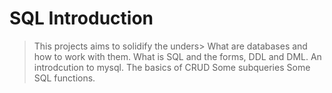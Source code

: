 # SQL Introduction
> This projects aims to solidify the unders> What are databases and how to work with them.
> What is SQL and the forms, DDL and DML.
> An introdcution to mysql.
> The basics of CRUD
> Some subqueries
> Some SQL functions.
